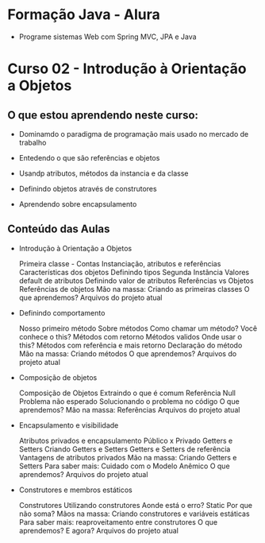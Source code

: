 # Formação Java - Alura
+ Programe sistemas Web com Spring MVC, JPA e Java

# Curso 02 - Introdução à Orientação a Objetos

## O que estou aprendendo neste curso:

+ Dominamdo o paradigma de programação mais usado no mercado de trabalho

+ Entedendo o que são referências e objetos

+ Usandp atributos, métodos da instancia e da classe

+ Definindo objetos através de construtores

+ Aprendendo sobre encapsulamento

## Conteúdo das Aulas

+ Introdução à Orientação a Objetos

    Primeira classe - Contas
    Instanciação, atributos e referências
    Características dos objetos
    Definindo tipos
    Segunda Instância
    Valores default de atributos
    Definindo valor de atributos
    Referências vs Objetos
    Referências de objetos
    Mão na massa: Criando as primeiras classes
    O que aprendemos?
    Arquivos do projeto atual

+ Definindo comportamento

    Nosso primeiro método
    Sobre métodos
    Como chamar um método?
    Você conhece o this?
    Métodos com retorno
    Métodos validos
    Onde usar o this?
    Métodos com referência e mais retorno
    Declaração do método
    Mão na massa: Criando métodos
    O que aprendemos?
    Arquivos do projeto atual

+ Composição de objetos

    Composição de Objetos
    Extraindo o que é comum
    Referência Null
    Problema não esperado
    Solucionando o problema no código
    O que aprendemos?
    Mão na massa: Referências
    Arquivos do projeto atual

+ Encapsulamento e visibilidade

    Atributos privados e encapsulamento
    Público x Privado
    Getters e Setters
    Criando Getters e Setters
    Getters e Setters de referência
    Vantagens de atributos privados
    Mão na massa: Criando Getters e Setters
    Para saber mais: Cuidado com o Modelo Anêmico
    O que aprendemos?
    Arquivos do projeto atual

+ Construtores e membros estáticos

    Construtores
    Utilizando construtores
    Aonde está o erro?
    Static
    Por que não soma?
    Mãos na massa: Criando construtores e variáveis estáticas
    Para saber mais: reaproveitamento entre construtores
    O que aprendemos?
    E agora?
    Arquivos do projeto atual


